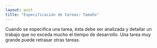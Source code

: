 ```yaml
---
layout: post
title: "Especificación de tareas: Tamaño"
---
```

Cuando se especifica una tarea, ésta debe ser analizada y detallar<!--more--> un trabajo que no exceda mucho el tiempo de desarrollo. Una tarea muy grande puede retrasar otras tareas.  